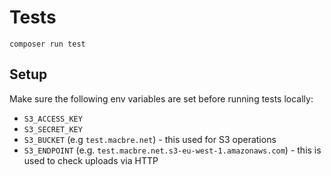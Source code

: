 Tests
=====

```
composer run test
```

## Setup

Make sure the following env variables are set before running tests locally:

* `S3_ACCESS_KEY`
* `S3_SECRET_KEY`
* `S3_BUCKET` (e.g `test.macbre.net`) - this used for S3 operations
* `S3_ENDPOINT` (e.g. `test.macbre.net.s3-eu-west-1.amazonaws.com`) - this is used to check uploads via HTTP

